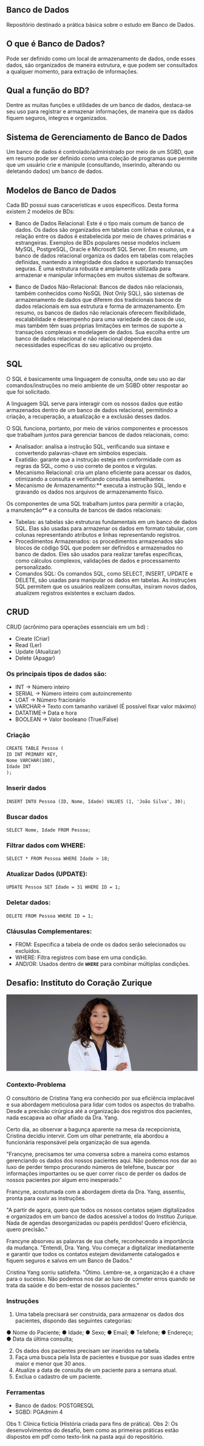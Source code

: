 ## Banco de Dados
 Repositório destinado a prática básica sobre o estudo em Banco de Dados.

## O que é Banco de Dados?
Pode ser definido como um local de armazenamento de dados, onde esses dados, são organizados de maneira estrutura, e que podem ser consultados a qualquer momento, para extração de informações.

## Qual a função do BD?
Dentre as muitas funções e utilidades de um banco de dados, destaca-se seu uso para registrar e armazenar informações, de maneira que os dados fiquem seguros, integros e organizados.

## Sistema de Gerenciamento de Banco de Dados
Um banco de dados é controlado/administrado por meio de um SGBD, que em resumo pode ser definido como uma coleção de programas que
permite que um usuário crie e manipule (consultando, inserindo, alterando ou deletando dados) um banco de dados. 

## Modelos de Banco de Dados
Cada BD possui suas caraceristícas e usos específicos. Desta forma existem 2 modelos de BDs:
- Banco de Dados Relacional: Este é o tipo mais comum de banco de dados. Os dados são organizados em tabelas com linhas e colunas, e a relação entre os dados é estabelecida por meio de chaves primárias e estrangeiras. Exemplos de BDs populares nesse modelos incluem MySQL, PostgreSQL, Oracle e Microsoft SQL Server.
Em resumo, um banco de dados relacional organiza os dados em tabelas com relações definidas, mantendo a integridade dos dados e suportando transações seguras. É uma estrutura robusta e amplamente utilizada para armazenar e manipular informações em muitos sistemas de software.

- Banco de Dados Não-Relacional:
Bancos de dados não relacionais, também conhecidos como NoSQL (Not Only SQL), são sistemas de armazenamento de dados que diferem dos tradicionais bancos de dados relacionais em sua estrutura e forma de armazenamento. Em resumo, os bancos de dados não relacionais oferecem flexibilidade, escalabilidade e desempenho para uma variedade de casos de uso, mas também têm suas próprias limitações em termos de suporte a transações complexas e modelagem de dados. Sua escolha entre um banco de dados relacional e não relacional dependerá das necessidades específicas do seu aplicativo ou projeto.

## SQL
O SQL é basicamente uma linguagem de consulta, onde seu uso ao dar comandos/instruções no meio ambiente de um SGBD obter respostar ao que foi solicitado.

A linguagem SQL serve para interagir com os nossos dados que estão armazenados dentro de um banco de dados relacional, permitindo a criação, a recuperação, a atualização e a exclusão desses dados.

O SQL funciona, portanto, por meio de vários componentes e processos que trabalham juntos para gerenciar bancos de dados relacionais, como:

- Analisador: analisa a instrução SQL, verificando sua sintaxe e convertendo palavras-chave em símbolos especiais.
- Exatidão: garante que a instrução esteja em conformidade com as regras da SQL, como o uso correto de pontos e vírgulas.
- Mecanismo Relacional: cria um plano eficiente para acessar os dados, otimizando a consulta e verificando consultas semelhantes.
- Mecanismo de Armazenamento:** executa a instrução SQL, lendo e gravando os dados nos arquivos de armazenamento físico.

Os componentes de uma SQL trabalham juntos para permitir a criação, a manutenção** e a consulta de bancos de dados relacionais:

- Tabelas: as tabelas são estruturas fundamentais em um banco de dados SQL. Elas são usadas para armazenar os dados em formato tabular, com colunas representando atributos e linhas representando registros.
- Procedimentos Armazenados: os procedimentos armazenados são blocos de código SQL que podem ser definidos e armazenados no banco de dados. Eles são usados para realizar tarefas específicas, como cálculos complexos, validações de dados e processamento personalizado.
- Comandos SQL: Os comandos SQL, como SELECT, INSERT, UPDATE e DELETE, são usadas para manipular os dados em tabelas. As instruções SQL permitem que os usuários realizem consultas, insiram novos dados, atualizem registros existentes e excluam dados.

## CRUD
CRUD (acrônimo para operações essenciais em um bd) :

- Create   (Criar)
- Read     (Ler)
- Update  (Atualizar)
- Delete   (Apagar)

### Os principais tipos de dados são:

- INT  -> Número inteiro
- SERIAL  -> Número inteiro com autoincremento
- LOAT  -> Número fracionário
- VARCHAR-> Texto com tamanho variável (É possível fixar valor máximo)
- DATATIME-> Data e hora
- BOOLEAN  -> Valor booleano (True/False)

### Criação
```
CREATE TABLE Pessoa (
ID INT PRIMARY KEY,
Nome VARCHAR(100),
Idade INT
);
```

### Inserir dados
```
INSERT INTO Pessoa (ID, Nome, Idade) VALUES (1, 'João Silva', 30);
```
### Buscar dados
```
SELECT Nome, Idade FROM Pessoa;
```
### Filtrar dados com WHERE:
```
SELECT * FROM Pessoa WHERE Idade > 18;
```
### Atualizar Dados (UPDATE):
```
UPDATE Pessoa SET Idade = 31 WHERE ID = 1;
```
### Deletar dados:
```
DELETE FROM Pessoa WHERE ID = 1;
```
### Cláusulas Complementares:

- FROM: Especifica a tabela de onde os dados serão selecionados ou excluídos.
- WHERE: Filtra registros com base em uma condição.
- AND/OR: Usados dentro de **`WHERE`** para combinar múltiplas condições.


## Desafio: Instituto do Coração Zurique 
![cristina-yang](img.greys.jpg)

### Contexto-Problema

O consultório de Cristina Yang era conhecido por sua eficiência implacável e sua abordagem meticulosa para lidar com todos os aspectos do trabalho. Desde a precisão cirúrgica até a organização dos registros dos pacientes, nada escapava ao olhar afiado da Dra. Yang.

Certo dia, ao observar a bagunça aparente na mesa da recepcionista, Cristina decidiu intervir. Com um olhar penetrante, ela abordou a funcionária responsável pela organização de sua agenda.

"Francyne, precisamos ter uma conversa sobre a maneira como estamos gerenciando os dados dos nossos pacientes aqui. Não podemos nos dar ao luxo de perder tempo procurando números de telefone, buscar por informações importantes ou se quer correr risco de perder os dados de nossos pacientes por algum erro inesperado."

Francyne, acostumada com a abordagem direta da Dra. Yang, assentiu, pronta para ouvir as instruções.

"A partir de agora, quero que todos os nossos contatos sejam digitalizados e organizados em um banco de dados acessível a todos do Instituo Zurique. Nada de agendas desorganizadas ou papéis perdidos! Quero eficiência, quero precisão."

Francyne absorveu as palavras de sua chefe, reconhecendo a importância da mudança. "Entendi, Dra. Yang. Vou começar a digitalizar imediatamente e garantir que todos os contatos estejam devidamente catalogados e fiquem seguros e salvos em um Banco de Dados."

Cristina Yang sorriu satisfeita. "Ótimo. Lembre-se, a organização é a chave para o sucesso. Não podemos nos dar ao luxo de cometer erros quando se trata da saúde e do bem-estar de nossos pacientes."

### Instruções

1. Uma tabela precisará ser construida, para armazenar os dados dos pacientes, dispondo das seguintes categorias:

● Nome do Paciente;
● Idade;
● Sexo;
● Email;
● Telefone;
● Endereço;
● Data da última consulta;

2. Os dados dos pacientes precisam ser inseridos na tabela.
3. Faça uma busca pela lista de pacientes e busque por suas idades entre maior e menor que 30 anos.
4. Atualize a data de consulta de um paciente para a semana atual.
5. Exclua o cadastro de um paciente.

### Ferramentas
- Banco de dados: POSTGRESQL 
- SGBD: PGAdmim 4

Obs 1: Clínica fictícia (História criada para fins de prática).
Obs 2: Os desenvolvimentos do desafio, bem como as primeiras práticas estão dispostos em pdf como texto-link na pasta aqui do repositório. 

